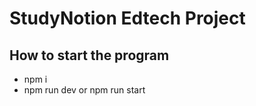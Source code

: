 # StudyNotion Edtech Project
## **How to start the program**

- npm i
- npm run dev or npm run start




